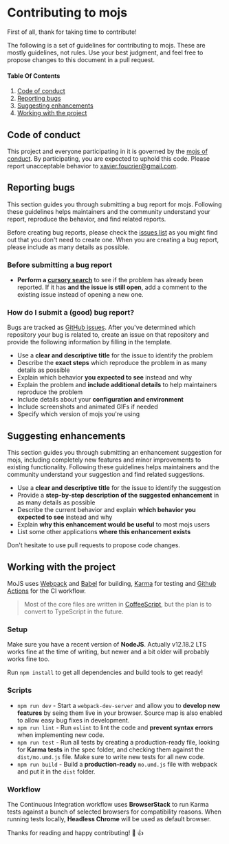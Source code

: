 # Contributing to mojs

First of all, thank for taking time to contribute!

The following is a set of guidelines for contributing to mojs. These are mostly guidelines, not rules. Use your best judgment, and feel free to propose changes to this document in a pull request.


#### Table Of Contents

1. [Code of conduct](#code-of-conduct)
2. [Reporting bugs](#reporting-bugs)
3. [Suggesting enhancements](#suggesting-enhancements)
4. [Working with the project](#working-with-the-project)


## Code of conduct

This project and everyone participating in it is governed by the [mojs of conduct](CODE_OF_CONDUCT.md). By participating, you are expected to uphold this code. Please report unacceptable behavior to [xavier.foucrier@gmail.com](mailto:xavier.foucrier@gmail.com).


## Reporting bugs

This section guides you through submitting a bug report for mojs. Following these guidelines helps maintainers and the community understand your report, reproduce the behavior, and find related reports.

Before creating bug reports, please check the [issues list](https://github.com/mojs/mojs/issues) as you might find out that you don't need to create one. When you are creating a bug report, please include as many details as possible.

### Before submitting a bug report

* **Perform a [cursory search](https://github.com/mojs/mojs/issues)** to see if the problem has already been reported. If it has **and the issue is still open**, add a comment to the existing issue instead of opening a new one.

### How do I submit a (good) bug report?

Bugs are tracked as [GitHub issues](https://guides.github.com/features/issues). After you've determined which repository your bug is related to, create an issue on that repository and provide the following information by filling in the template.

* Use a **clear and descriptive title** for the issue to identify the problem
* Describe the **exact steps** which reproduce the problem in as many details as possible
* Explain which behavior **you expected to see** instead and why
* Explain the problem and **include additional details** to help maintainers reproduce the problem
* Include details about your **configuration and environment**
* Include screenshots and animated GIFs if needed
* Specify which version of mojs you're using


## Suggesting enhancements

This section guides you through submitting an enhancement suggestion for mojs, including completely new features and minor improvements to existing functionality. Following these guidelines helps maintainers and the community understand your suggestion and find related suggestions.

* Use a **clear and descriptive title** for the issue to identify the suggestion
* Provide a **step-by-step description of the suggested enhancement** in as many details as possible
* Describe the current behavior and explain **which behavior you expected to see** instead and why
* Explain **why this enhancement would be useful** to most mojs users
* List some other applications **where this enhancement exists**

Don't hesitate to use pull requests to propose code changes.


## Working with the project

MoJS uses [Webpack](https://webpack.js.org/) and [Babel](https://babeljs.io/) for building, [Karma](https://karma-runner.github.io/) for testing and [Github Actions](https://github.com/mojs/mojs/actions) for the CI workflow.

> Most of the core files are written in [CoffeeScript](https://coffeescript.org/), but the plan is to convert to TypeScript in the future.

### Setup

Make sure you have a recent version of **NodeJS**. Actually v12.18.2 LTS works fine at the time of writing, but newer and a bit older will probably works fine too.

Run `npm install` to get all dependencies and build tools to get ready!

### Scripts

- `npm run dev` - Start a `webpack-dev-server` and allow you to **develop new features** by seing them live in your browser. Source map is also enabled to allow easy bug fixes in development.
- `npm run lint` - Run `eslint` to lint the code and **prevent syntax errors** when implementing new code.
- `npm run test` - Run all tests by creating a production-ready file, looking for **Karma tests** in the spec folder, and checking them against the `dist/mo.umd.js` file. Make sure to write new tests for all new code.
- `npm run build` - Build a **production-ready** `mo.umd.js` file with webpack and put it in the `dist` folder.

### Workflow

The Continuous Integration workflow uses **BrowserStack** to run Karma tests against a bunch of selected browsers for compatibility reasons. When running tests locally, **Headless Chrome** will be used as default browser.

Thanks for reading and happy contributing! :tada: :+1:
